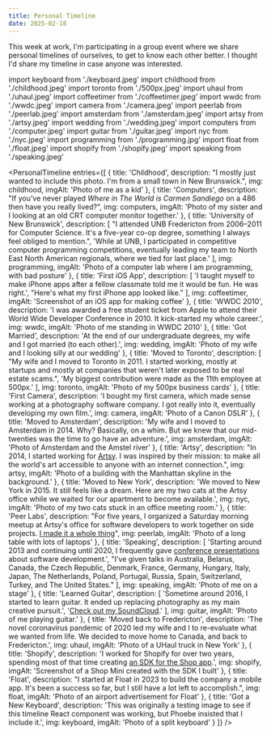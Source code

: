 ```yaml
---
title: Personal Timeline
date: 2025-02-18
---
```


This week at work, I'm participating in a group event where we share personal timelines of ourselves, to get to know each other better. I thought I'd share my timeline in case anyone was interested.

import keyboard from './keyboard.jpeg'
import childhood from './childhood.jpeg'
import toronto from './500px.jpeg'
import uhaul from './uhaul.jpeg'
import coffeetimer from './coffeetimer.jpeg'
import wwdc from './wwdc.jpeg'
import camera from './camera.jpeg'
import peerlab from './peerlab.jpeg'
import amsterdam from './amsterdam.jpeg'
import artsy from './artsy.jpeg'
import wedding from './wedding.jpeg'
import computers from './computer.jpeg'
import guitar from './guitar.jpeg'
import nyc from './nyc.jpeg'
import programming from './programming.jpg'
import float from './float.jpeg'
import shopify from './shopify.jpeg'
import speaking from './speaking.jpeg'

<PersonalTimeline
entries={[
{
title: 'Childhood',
description:
"I mostly just wanted to include this photo. I'm from a small town in New Brunswick.",
img: childhood,
imgAlt: 'Photo of me as a kid'
},
{
title: 'Computers',
description:
"If you've never played <em>Where in The World is Carmen Sandiego</em> on a 486 then have you really lived?",
img: computers,
imgAlt:
'Photo of my sister and I looking at an old CRT computer monitor together.'
},
{
title: 'University of New Brunswick',
description: [
"I attended UNB Fredericton from 2006–2011 for Computer Science. It's a five-year co-op degree, something I always feel obliged to mention.",
'While at UNB, I participated in competitive computer programming competitions, eventually leading my team to North East North American regionals, where we tied for last place.'
],
img: programming,
imgAlt: 'Photo of a computer lab where I am programming, with bad posture'
},
{
title: 'First iOS App',
description: [
'I taught myself to make iPhone apps after a fellow classmate told me it would be fun. He was right.',
"Here's what my first iPhone app looked like."
],
img: coffeetimer,
imgAlt: 'Screenshot of an iOS app for making coffee'
},
{
title: 'WWDC 2010',
description:
'I was awarded a free student ticket from Apple to attend their World Wide Developer Conference in 2010. It kick-started my whole career.',
img: wwdc,
imgAlt: 'Photo of me standing in WWDC 2010'
},
{
title: 'Got Married',
description:
'At the end of our undergraduate degrees, my wife and I got married (to each other).',
img: wedding,
imgAlt: 'Photo of my wife and I looking silly at our wedding'
},
{
title: 'Moved to Toronto',
description: [
"My wife and I moved to Toronto in 2011. I started working, mostly at startups and mostly at companies that weren't later exposed to be real estate scams.",
'My biggest contribution were made as the 11th employee at 500px.'
],
img: toronto,
imgAlt: 'Photo of my 500px business cards'
},
{
title: 'First Camera',
description:
'I bought my first camera, which made sense working at a photography software company. I got really into it, eventually developing my own film.',
img: camera,
imgAlt: 'Photo of a Canon DSLR'
},
{
title: 'Moved to Amsterdam',
description:
'My wife and I moved to Amsterdam in 2014. Why? Basically, on a whim. But we knew that our mid-twenties was the time to go have an adventure.',
img: amsterdam,
imgAlt: 'Photo of Amsterdam and the Amstel river'
},
{
title: 'Artsy',
description:
"In 2014, I started working for <a href='https://artsy.net'>Artsy</a>. I was inspired by their mission: to make all the world's art accessible to anyone with an internet connection.",
img: artsy,
imgAlt:
'Photo of a building with the Manhattan skyline in the background.'
},
{
title: 'Moved to New York',
description:
'We moved to New York in 2015. It still feels like a dream. Here are my two cats at the Artsy office while we waited for our apartment to become available.',
img: nyc,
imgAlt: 'Photo of my two cats stuck in an office meeting room.'
},
{
title: 'Peer Labs',
description:
"For five years, I organized a Saturday morning meetup at Artsy's office for software developers to work together on side projects. <a href='https://peerlab.community/'>I made it a whole thing</a>",
img: peerlab,
imgAlt: 'Photo of a long table with lots of laptops'
},
{
title: 'Speaking',
description: [
'Starting around 2013 and continuing until 2020, I frequently gave <a href="/speaking">conference presentations</a> about software development.',
"I've given talks in Australia, Belarus, Canada, the Czech Republic, Denmark, France, Germany, Hungary, Italy, Japan, The Netherlands, Poland, Portugal, Russia, Spain, Switzerland, Turkey, and The United States."
],
img: speaking,
imgAlt: 'Photo of me on a stage'
},
{
title: 'Learned Guitar',
description: [
'Sometime around 2016, I started to learn guitar. It ended up replacing photography as my main creative pursuit.',
'<a href="https://soundcloud.com/ash-furrow">Check out my SoundCloud</a>.'
],
img: guitar,
imgAlt: 'Photo of me playing guitar.'
},
{
title: 'Moved back to Fredericton',
description:
'The novel coronavirus pandemic of 2020 led my wife and I to re-evaluate what we wanted from life. We decided to move home to Canada, and back to Fredericton.',
img: uhaul,
imgAlt: 'Photo of a UHaul truck in New York'
},
{
title: 'Shopify',
description:
'I worked for Shopify for over two years, spending most of that time creating <a href="https://shop.app/minis/docs/">an SDK for the Shop app</a>.',
img: shopify,
imgAlt: 'Screenshot of a Shop Mini created with the SDK I built'
},
{
title: 'Float',
description:
"I started at Float in 2023 to build the company a mobile app. It's been a success so far, but I still have a lot left to accomplish.",
img: float,
imgAlt: 'Photo of an airport advertisement for Float'
},
{
title: 'Got a New Keyboard',
description:
'This was originally a testing image to see if this timeline React component was working, but Phoebe insisted that I include it.',
img: keyboard,
imgAlt: 'Photo of a split keyboard'
}
]}
/>
